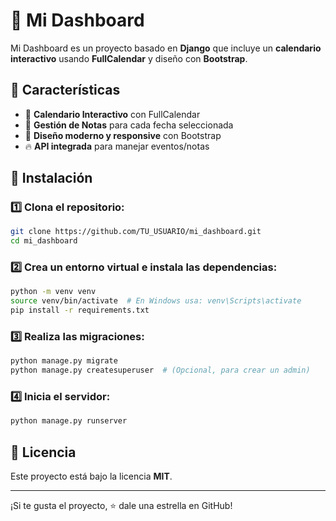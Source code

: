 # 📌 Mi Dashboard

Mi Dashboard es un proyecto basado en **Django** que incluye un **calendario interactivo** usando **FullCalendar** y diseño con **Bootstrap**.

## 🚀 Características

- 📅 **Calendario Interactivo** con FullCalendar  
- 📝 **Gestión de Notas** para cada fecha seleccionada  
- 🎨 **Diseño moderno y responsive** con Bootstrap  
- 🔥 **API integrada** para manejar eventos/notas  

## 📂 Instalación

### 1️⃣ Clona el repositorio:

```bash
git clone https://github.com/TU_USUARIO/mi_dashboard.git
cd mi_dashboard
```

### 2️⃣ Crea un entorno virtual e instala las dependencias:

```bash
python -m venv venv
source venv/bin/activate  # En Windows usa: venv\Scripts\activate
pip install -r requirements.txt
```

### 3️⃣ Realiza las migraciones:

```bash
python manage.py migrate
python manage.py createsuperuser  # (Opcional, para crear un admin)
```

### 4️⃣ Inicia el servidor:

```bash
python manage.py runserver
```

## 📜 Licencia

Este proyecto está bajo la licencia **MIT**.

---

¡Si te gusta el proyecto, ⭐ dale una estrella en GitHub!